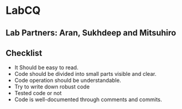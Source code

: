 # LabCQ
## Lab Partners: Aran, Sukhdeep and Mitsuhiro
## Checklist
- It Should be easy to read.
- Code should be divided into small parts visible and clear.
- Code operation should be understandable.
- Try to write down robust code
- Tested code or not
- Code is well-documented through comments and commits.
